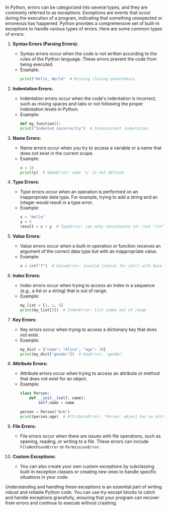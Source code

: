 In Python, errors can be categorized into several types, and they are commonly referred to as exceptions. Exceptions are events that occur during the execution of a program, indicating that something unexpected or erroneous has happened. Python provides a comprehensive set of built-in exceptions to handle various types of errors. Here are some common types of errors:

1. **Syntax Errors (Parsing Errors):**
   - Syntax errors occur when the code is not written according to the rules of the Python language. These errors prevent the code from being executed.
   - Example:
     ```python
     print("Hello, World"  # Missing closing parenthesis
     ```

2. **Indentation Errors:**
   - Indentation errors occur when the code's indentation is incorrect, such as mixing spaces and tabs or not following the proper indentation levels in Python.
   - Example:
     ```python
     def my_function():
     print("Indented incorrectly")  # Inconsistent indentation
     ```

3. **Name Errors:**
   - Name errors occur when you try to access a variable or a name that does not exist in the current scope.
   - Example:
     ```python
     x = 10
     print(y)  # NameError: name 'y' is not defined
     ```

4. **Type Errors:**
   - Type errors occur when an operation is performed on an inappropriate data type. For example, trying to add a string and an integer would result in a type error.
   - Example:
     ```python
     x = "Hello"
     y = 5
     result = x + y  # TypeError: can only concatenate str (not "int") to str
     ```

5. **Value Errors:**
   - Value errors occur when a built-in operation or function receives an argument of the correct data type but with an inappropriate value.
   - Example:
     ```python
     x = int("7")  # ValueError: invalid literal for int() with base 10: 'abc'
     ```

6. **Index Errors:**
   - Index errors occur when trying to access an index in a sequence (e.g., a list or a string) that is out of range.
   - Example:
     ```python
     my_list = [1, 2, 3]
     print(my_list[5])  # IndexError: list index out of range
     ```

7. **Key Errors:**
   - Key errors occur when trying to access a dictionary key that does not exist.
   - Example:
     ```python
     my_dict = {"name": "Alice", "age": 30}
     print(my_dict["gender"])  # KeyError: 'gender'
     ```

8. **Attribute Errors:**
   - Attribute errors occur when trying to access an attribute or method that does not exist for an object.
   - Example:
     ```python
     class Person:
         def __init__(self, name):
             self.name = name

     person = Person("Bob")
     print(person.age)  # AttributeError: 'Person' object has no attribute 'age'
     ```

9. **File Errors:**
   - File errors occur when there are issues with file operations, such as opening, reading, or writing to a file. These errors can include `FileNotFoundError` or `PermissionError`.

10. **Custom Exceptions:**
    - You can also create your own custom exceptions by subclassing built-in exception classes or creating new ones to handle specific situations in your code.

Understanding and handling these exceptions is an essential part of writing robust and reliable Python code. You can use try-except blocks to catch and handle exceptions gracefully, ensuring that your program can recover from errors and continue to execute without crashing.